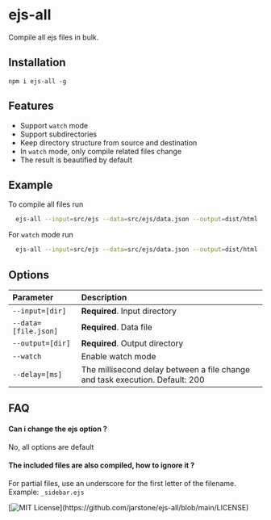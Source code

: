 
# ejs-all

Compile all ejs files in bulk.

## Installation
`npm i ejs-all -g`


## Features

- Support `watch` mode
- Support subdirectories
- Keep directory structure from source and destination
- In `watch` mode, only compile related files change
- The result is beautified by default

  
## Example

To compile all files run

```bash
  ejs-all --input=src/ejs --data=src/ejs/data.json --output=dist/html
```

For `watch` mode run

```bash
  ejs-all --input=src/ejs --data=src/ejs/data.json --output=dist/html --watch
```

  
## Options

| Parameter | Description |
| :-------- | :------- |
| `--input=[dir]` | **Required**. Input directory |
| `--data=[file.json]` | **Required**. Data file |
| `--output=[dir]` | **Required**. Output directory |
| `--watch` | Enable watch mode |
| `--delay=[ms]` | The millisecond delay between a file change and task execution. Default: 200 |

## FAQ

#### Can i change the ejs option ?

No, all options are default

#### The included files are also compiled, how to ignore it ?

For partial files, use an underscore for the first letter of the filename. Example: `_sidebar.ejs`

  
[![MIT License](https://img.shields.io/apm/l/atomic-design-ui.svg?)](https://github.com/jarstone/ejs-all/blob/main/LICENSE)

  
